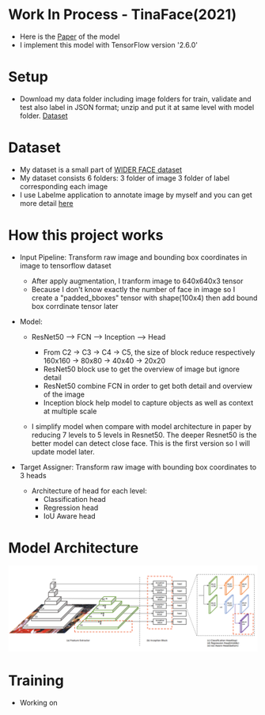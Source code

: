 # Work In Process - TinaFace(2021)
- Here is the [Paper](https://arxiv.org/pdf/2011.13183.pdf) of the model
- I implement this model with TensorFlow version '2.6.0'

# Setup
- Download my data folder including image folders for train, validate and test also label in JSON format; unzip and put it at same level with model folder. [Dataset](https://drive.google.com/file/d/1hOWAulRkNtIqFgtMshI2_8SiE0pHeRwf/view?usp=sharing)

# Dataset
- My dataset is a small part of [WIDER FACE dataset](http://shuoyang1213.me/WIDERFACE/)
- My dataset consists 6 folders: 3 folder of image 3 folder of label corresponding each image
- I use Labelme application to annotate image by myself and you can get more detail [here](https://github.com/wkentaro/labelme)

# How this project works
- Input Pipeline: Transform raw image and bounding box coordinates in image to tensorflow dataset
    - After apply augmentation, I tranform image to 640x640x3 tensor
    - Because I don't know exactly the number of face in image so I create a "padded_bboxes" tensor with shape(100x4) then add bound box corrdinate tensor later
    
- Model:
    - ResNet50 --> FCN --> Inception --> Head
        - From C2 -> C3 -> C4 -> C5, the size of block reduce respectively 160x160 -> 80x80 -> 40x40 -> 20x20 
        - ResNet50 block use to get the overview of image but ignore detail
        - ResNet50 combine FCN in order to get both detail and overview of the image
        - Inception block help model to capture objects as well as context at multiple scale

    - I simplify model when compare with model architecture in paper by reducing 7 levels to 5 levels in Resnet50. The deeper Resnet50 is the better model can detect close face. This is the first version so I will update model later. 

- Target Assigner: Transform raw image with bounding box coordinates to 3 heads
    - Architecture of head for each level:
        - Classification head
        - Regression head
        - IoU Aware head


# Model Architecture
![image](assets/model.png)

# Training 
- Working on

